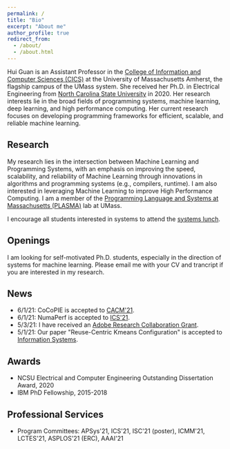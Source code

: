 ```yaml
---
permalink: /
title: "Bio"
excerpt: "About me"
author_profile: true
redirect_from: 
  - /about/
  - /about.html
---
```


Hui Guan is an Assistant Professor in the [College of Information and Computer Sciences (CICS)](https://www.cics.umass.edu/) at the University of Massachusetts Amherst, the flagship campus of the UMass system. She received her Ph.D. in Electrical Engineering from [North Carolina State University](https://www.ece.ncsu.edu/) in 2020. Her research interests lie in the broad fields of programming systems, machine learning, deep learning, and high performance computing. Her current research focuses on developing programming frameworks for efficient, scalable, and reliable machine learning. 


Research
------
My research lies in the intersection between Machine Learning and Programming Systems, with an emphasis on improving the speed, scalability, and reliability of Machine Learning through innovations in algorithms and programming systems (e.g., compilers, runtime). I am also interested in leveraging Machine Learning to improve High Performance Computing. 
I am a member of the [Programming Language and Systems at Massachusetts (PLASMA)](https://plasma-umass.org/) lab at UMass. 

I encourage all students interested in systems to attend the [systems lunch](https://emeryberger.com/systems-lunch/). 


Openings
-----
I am looking for self-motivated Ph.D. students, especially in the direction of systems for machine learning. Please email me with your CV and trancript if you are interested in my research.


News
----
- 6/1/21: CoCoPIE is accepted to [CACM'21](https://cacm.acm.org/magazines/2021/6/252819-cocopie/fulltext). 
- 6/1/21: NumaPerf is accepted to [ICS'21](http://guanh01.github.io/files/2021ics.pdf).  
- 5/3/21: I have received an [Adobe Research Collaboration Grant](https://research.adobe.com/collaborations/).
- 5/1/21: Our paper "Reuse-Centric Kmeans Configuration" is accepted to [Information Systems](https://www.sciencedirect.com/science/article/abs/pii/S0306437921000430).


Awards
---- 
- NCSU Electrical and Computer Engineering Outstanding Dissertation Award, 2020 
- IBM PhD Fellowship, 2015-2018


Professional Services
---- 
- Program Committees: APSys'21, ICS'21, ISC'21 (poster), ICMM'21, LCTES'21, ASPLOS'21 (ERC), AAAI'21 






